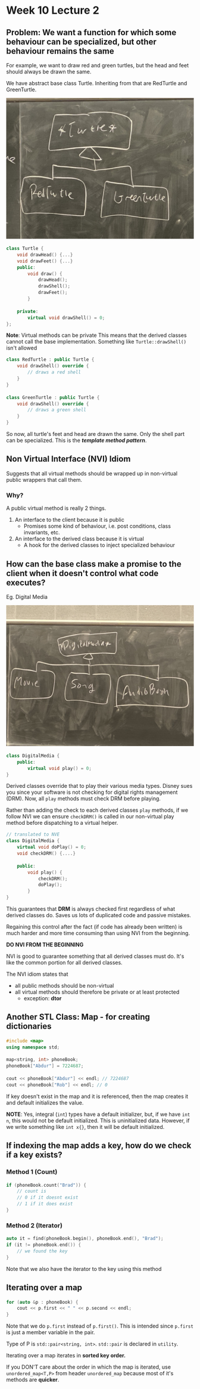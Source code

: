 # Week 10 Lecture 2

## Problem: We want a function for which some behaviour can be specialized, but other behaviour remains the same

For example, we want to draw red and green turtles, but the head and feet should always be drawn the same. 

We have abstract base class Turtle. Inheriting from that are RedTurtle and GreenTurtle. 

![](102UML.jpeg)

```cpp
class Turtle {
    void drawHead() {...}
    void drawFeet() {...}
    public:
        void draw() {
            drawHead();
            drawShell();
            drawFeet();
        }

    private:
        virtual void drawShell() = 0;
};
```
**Note**: Virtual methods can be private
This means that the derived classes cannot call the base implementation. Something like `Turtle::drawShell()` isn't allowed

```cpp
class RedTurtle : public Turtle {
    void drawShell() override {
        // draws a red shell
    }
}

class GreenTurtle : public Turtle {
    void drawShell() override {
        // draws a green shell
    }
}
```

So now, all turtle's feet and head are drawn the same. Only the shell part can be specialized. This is the ***template method pattern***.

## Non Virtual Interface (NVI) Idiom
Suggests that all virtual methods should be wrapped up in non-virtual public wrappers that call them. 

### Why?
A public virtual method is really 2 things. 

1. An interface to the client because it is public
   - Promises some kind of behaviour, i.e. post conditions, class invariants, etc. 
2. An interface to the derived class because it is virtual
   - A hook for the derived classes to inject specialized behaviour

## How can the base class make a promise to the client when it doesn't control what code executes?

Eg. Digital Media

![](102UML2.jpeg)

```cpp
class DigitalMedia {
    public:
        virtual void play() = 0;
}
```
Derived classes override that to play their various media types. Disney sues you since your software is not checking for digital rights management (DRM). Now, all `play` methods must check DRM before playing. 

Rather than adding the check to each derived classes `play` methods, if we follow NVI we can ensure `checkDRM()` is called in our non-virtual play method before dispatching to a virtual helper. 

```cpp
// translated to NVE
class DigitalMedia {
    virtual void doPlay() = 0;
    void checkDRM() {....}

    public:
        void play() {
            checkDRM();
            doPlay();
        }
}
```

This guarantees that **DRM** is always checked first regardless of what derived classes do. Saves us lots of duplicated code and passive mistakes. 

Regaining this control after the fact (if code has already been written) is much harder and more time consuming than using NVI from the beginning. 

**DO NVI FROM THE BEGINNING**

NVI is good to guarantee something that all derived classes must do. It's like the common portion for all derived classes. 

The NVI idiom states that 
- all public methods should be non-virtual
- all virtual methods should therefore be private or at least protected 
  - exception: **dtor**

## Another STL Class: Map - for creating dictionaries
```cpp
#include <map>
using namespace std;

map<string, int> phoneBook;
phoneBook["Abdur"] = 7224687;

cout << phoneBook["Abdur"] << endl; // 7224687
cout << phoneBook["Rob"] << endl; // 0
```

If key doesn't exist in the map and it is referenced, then the map creates it and default initializes the value. 

**NOTE**: Yes, integral (`int`) types have a default initializer, but, if we have `int n`, this would not be default initialized. This is uninitialized data. However, if we write something like `int x{}`, then it will be default initialized.

## If indexing the map adds a key, how do we check if a key exists? 
### Method 1 (Count)
```cpp
if (phoneBook.count("Brad")) {
    // count is 
    // 0 if it doesnt exist
    // 1 if it does exist
}
```

### Method 2 (Iterator)
```cpp
auto it = find(phoneBook.begin(), phoneBook.end(), "Brad");
if (it != phoneBook.end()) {
    // we found the key
}
```
Note that we also have the iterator to the key using this method

## Iterating over a map
```cpp
for (auto &p : phoneBook) {
    cout << p.first << " " << p.second << endl;
}
```
Note that we do `p.first` instead of `p.first()`. This is intended since `p.first` is just a member variable in the pair.

Type of P is `std::pair<string, int>`. `std::pair` is declared in `utility`.

Iterating over a map iterates in **sorted key order.** 

If you DON'T care about the order in which the map is iterated, use `unordered_map<T,P>` from header `unordered_map` because most of it's methods are **quicker**. 



